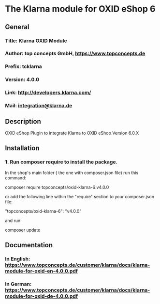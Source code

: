 The Klarna module for OXID eShop 6
==================================

## General ##

### Title: Klarna OXID Module
### Author: top concepts GmbH, https://www.topconcepts.de
### Prefix: tcklarna
### Version: 4.0.0
### Link: http://developers.klarna.com/
### Mail: integration@klarna.de

## Description ##

OXID eShop Plugin to integrate Klarna to OXID eShop Version 6.0.X

## Installation ##


### 1. Run composer require to install the package.

In the shop's main folder ( the one with composer.json file) run this command:

  composer require topconcepts/oxid-klarna-6:v4.0.0

or add the following line within the "require" section to your composer.json file:

  "topconcepts/oxid-klarna-6": "v4.0.0"

and run 

  composer update
  

## Documentation ##

### In English: https://www.topconcepts.de/customer/klarna/docs/klarna-module-for-oxid-en-4.0.0.pdf
### In German: https://www.topconcepts.de/customer/klarna/docs/klarna-module-for-oxid-de-4.0.0.pdf
